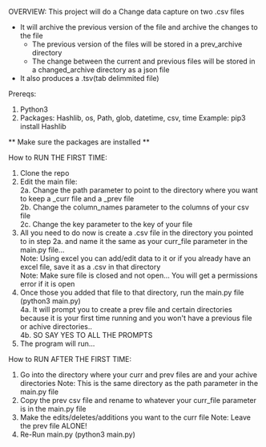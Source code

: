 OVERVIEW:
This project will do a Change data capture on two .csv files 
  - It will archive the previous version of the file and archive the changes to the file 
    - The previous version of the files will be stored in a prev_archive directory
    - The change between the current and previous files will be stored in a changed_archive directory as a json file
  - It also produces a .tsv(tab delimmited file)
 
Prereqs:
1. Python3
2. Packages: Hashlib, os, Path, glob, datetime, csv, time
Example: pip3 install Hashlib

** Make sure the packages are installed **

How to RUN THE FIRST TIME:
1. Clone the repo
2. Edit the main file:  
  2a. Change the path parameter to point to the directory where you want to keep a _curr file and a _prev file  
  2b. Change the column_names parameter to the columns of your csv file   
  2c. Change the key parameter to the key of your file
3. All you need to do now is create a .csv file in the directory you pointed to in step 2a. and name it the same as your curr_file parameter in the main.py file...  
Note: Using excel you can add/edit data to it or if you already have an excel file, save it as a .csv in that directory  
Note: Make sure file is closed and not open... You will get a permissions error if it is open  
4. Once those you added that file to that directory, run the main.py file (python3 main.py)  
  4a. It will prompt you to create a prev file and certain directories because it is your first time running and you won't have a previous file or achive directories..  
  4b. SO SAY YES TO ALL THE PROMPTS
5. The program will run...


How to RUN AFTER THE FIRST TIME:
1. Go into the directory where your curr and prev files are and your achive directories
Note: This is the same directory as the path parameter in the main.py file
2. Copy the prev csv file and rename to whatever your curr_file parameter is in the main.py file
3. Make the edits/deletes/additions you want to the curr file
Note: Leave the prev file ALONE!
4. Re-Run main.py (python3 main.py)

